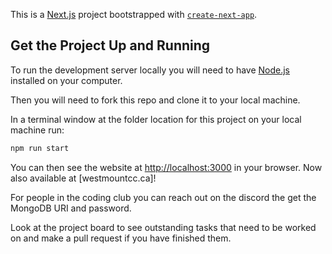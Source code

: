 This is a [Next.js](https://nextjs.org/) project bootstrapped with [`create-next-app`](https://github.com/vercel/next.js/tree/canary/packages/create-next-app).

## Get the Project Up and Running

To run the development server locally you will need to have [Node.js](https://nodejs.org/) installed on your computer. 

Then you will need to fork this repo and clone it to your local machine.

In a terminal window at the folder location for this project on your local machine run:

```bash
npm run start
```

You can then see the website at [http://localhost:3000](http://localhost:3000) in your browser.
Now also available at [westmountcc.ca]!

For people in the coding club you can reach out on the discord the get the MongoDB URI and password.

Look at the project board to see outstanding tasks that need to be worked on and make a pull request if you have finished them.

